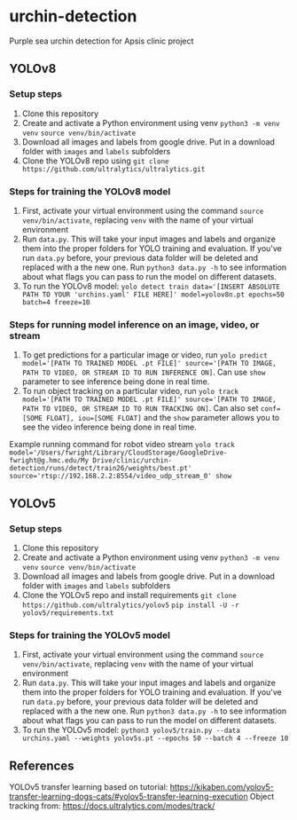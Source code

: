 # urchin-detection
Purple sea urchin detection for Apsis clinic project

## YOLOv8

### Setup steps
1. Clone this repository
2. Create and activate a Python environment using venv
   `python3 -m venv venv`
   `source venv/bin/activate`
3. Download all images and labels from google drive. Put in a download folder with `images` and `labels` subfolders
4. Clone the YOLOv8 repo using `git clone https://github.com/ultralytics/ultralytics.git`


### Steps for training the YOLOv8 model

1. First, activate your virtual environment using the command `source venv/bin/activate`, replacing `venv` with the name of your virtual environment
2. Run `data.py`. This will take your input images and labels and organize them into the proper folders for YOLO training and evaluation. If you've run `data.py` before, your previous data folder will be deleted and replaced with a the new one. Run `python3 data.py -h` to see information about what flags you can pass to run the model on different datasets. 
3. To run the YOLOv8 model: `yolo detect train data='[INSERT ABSOLUTE PATH TO YOUR 'urchins.yaml' FILE HERE]' model=yolov8n.pt epochs=50 batch=4 freeze=10`


### Steps for running model inference on an image, video, or stream

1. To get predictions for a particular image or video, run `yolo predict model='[PATH TO TRAINED MODEL .pt FILE]' source='[PATH TO IMAGE, PATH TO VIDEO, OR STREAM ID TO RUN INFERENCE ON]`. Can use `show` parameter to see inference being done in real time.
2. To run object tracking on a particular video, run `yolo track model='[PATH TO TRAINED MODEL .pt FILE]' source='[PATH TO IMAGE, PATH TO VIDEO, OR STREAM ID TO RUN TRACKING ON]`. Can also set `conf=[SOME FLOAT], iou=[SOME FLOAT]` and the `show` parameter allows you to see the video inference being done in real time.

Example running command for robot video stream `yolo track model='/Users/fwright/Library/CloudStorage/GoogleDrive-fwright@g.hmc.edu/My Drive/clinic/urchin-detection/runs/detect/train26/weights/best.pt' source='rtsp://192.168.2.2:8554/video_udp_stream_0' show`


## YOLOv5

### Setup steps
1. Clone this repository
2. Create and activate a Python environment using venv
   `python3 -m venv venv`
   `source venv/bin/activate`
3. Download all images and labels from google drive. Put in a download folder with `images` and `labels` subfolders
4. Clone the YOLOv5 repo and install requirements
   `git clone https://github.com/ultralytics/yolov5`
   `pip install -U -r yolov5/requirements.txt`


### Steps for training the YOLOv5 model

1. First, activate your virtual environment using the command `source venv/bin/activate`, replacing `venv` with the name of your virtual environment
2. Run `data.py`. This will take your input images and labels and organize them into the proper folders for YOLO training and evaluation. If you've run `data.py` before, your previous data folder will be deleted and replaced with a the new one. Run `python3 data.py -h` to see information about what flags you can pass to run the model on different datasets. 
3. To run the YOLOv5 model: `python3 yolov5/train.py --data urchins.yaml --weights yolov5s.pt --epochs 50 --batch 4 --freeze 10`

## References
YOLOv5 transfer learning based on tutorial: https://kikaben.com/yolov5-transfer-learning-dogs-cats/#yolov5-transfer-learning-execution
Object tracking from: https://docs.ultralytics.com/modes/track/

